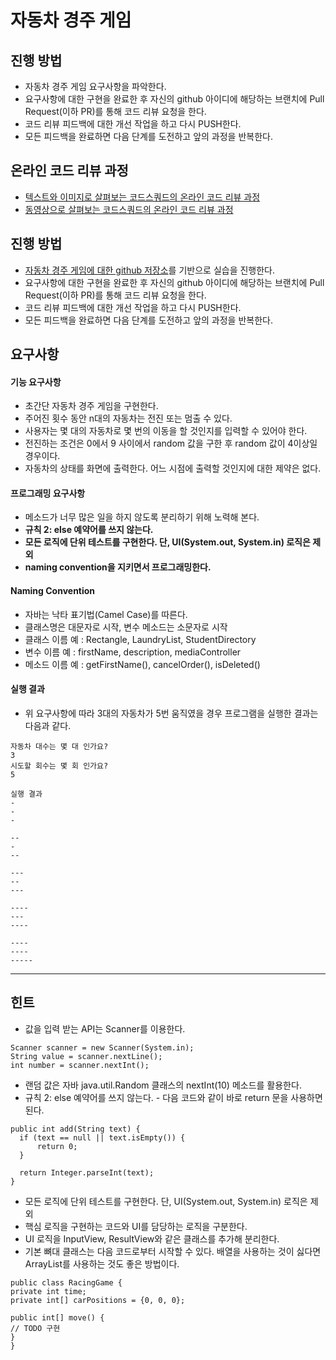 # 자동차 경주 게임
## 진행 방법
* 자동차 경주 게임 요구사항을 파악한다.
* 요구사항에 대한 구현을 완료한 후 자신의 github 아이디에 해당하는 브랜치에 Pull Request(이하 PR)를 통해 코드 리뷰 요청을 한다.
* 코드 리뷰 피드백에 대한 개선 작업을 하고 다시 PUSH한다.
* 모든 피드백을 완료하면 다음 단계를 도전하고 앞의 과정을 반복한다.


## 온라인 코드 리뷰 과정
* [텍스트와 이미지로 살펴보는 코드스쿼드의 온라인 코드 리뷰 과정](https://github.com/code-squad/codesquad-docs/blob/master/codereview/README.md)
* [동영상으로 살펴보는 코드스쿼드의 온라인 코드 리뷰 과정](https://youtu.be/a5c9ku-_fok)


## 진행 방법
* [자동차 경주 게임에 대한 github 저장소](https://github.com/code-squad/java-racingcar)를 기반으로 실습을 진행한다.
* 요구사항에 대한 구현을 완료한 후 자신의 github 아이디에 해당하는 브랜치에 Pull Request(이하 PR)를 통해 코드 리뷰 요청을 한다.
* 코드 리뷰 피드백에 대한 개선 작업을 하고 다시 PUSH한다.
* 모든 피드백을 완료하면 다음 단계를 도전하고 앞의 과정을 반복한다.

## 요구사항
#### 기능 요구사항
* 초간단 자동차 경주 게임을 구현한다. 
* 주어진 횟수 동안 n대의 자동차는 전진 또는 멈출 수 있다. 
* 사용자는 몇 대의 자동차로 몇 번의 이동을 할 것인지를 입력할 수 있어야 한다.
* 전진하는 조건은 0에서 9 사이에서 random 값을 구한 후 random 값이 4이상일 경우이다.
* 자동차의 상태를 화면에 출력한다. 어느 시점에 출력할 것인지에 대한 제약은 없다.

#### 프로그래밍 요구사항
* 메소드가 너무 많은 일을 하지 않도록 분리하기 위해 노력해 본다.
* **규칙 2: else 예약어를 쓰지 않는다.**
* **모든 로직에 단위 테스트를 구현한다. 단, UI(System.out, System.in) 로직은 제외**
* **naming convention을 지키면서 프로그래밍한다.**

#### Naming Convention
* 자바는 낙타 표기법(Camel Case)를 따른다.
* 클래스명은 대문자로 시작, 변수 메소드는 소문자로 시작
* 클래스 이름 예 : Rectangle, LaundryList, StudentDirectory
* 변수 이름 예 : firstName, description, mediaController
* 메소드 이름 예 : getFirstName(), cancelOrder(), isDeleted()

#### 실행 결과 
* 위 요구사항에 따라 3대의 자동차가 5번 움직였을 경우 프로그램을 실행한 결과는 다음과 같다.

```
자동차 대수는 몇 대 인가요?
3
시도할 회수는 몇 회 인가요?
5

실행 결과
-
-
-

--
-
--

---
--
---

----
---
----

----
----
-----
```

---
## 힌트
* 값을 입력 받는 API는 Scanner를 이용한다.
```
Scanner scanner = new Scanner(System.in);
String value = scanner.nextLine();
int number = scanner.nextInt();
```
* 랜덤 값은 자바 java.util.Random 클래스의 nextInt(10) 메소드를 활용한다.
* 규칙 2: else 예약어를 쓰지 않는다. - 다음 코드와 같이 바로 return 문을 사용하면 된다.
```
public int add(String text) {
  if (text == null || text.isEmpty()) {
      return 0;
  }
  
  return Integer.parseInt(text);
}
```
* 모든 로직에 단위 테스트를 구현한다. 단, UI(System.out, System.in) 로직은 제외
* 핵심 로직을 구현하는 코드와 UI를 담당하는 로직을 구분한다.
* UI 로직을 InputView, ResultView와 같은 클래스를 추가해 분리한다.
* 기본 뼈대 클래스는 다음 코드로부터 시작할 수 있다. 배열을 사용하는 것이 싫다면 ArrayList를 사용하는 것도 좋은 방법이다.

```
public class RacingGame {
private int time;
private int[] carPositions = {0, 0, 0};

public int[] move() {
// TODO 구현
}
}
```